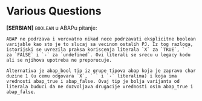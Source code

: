 # Various Questions

**[SERBIAN]** `BOOLEAN` u ABAPu pitanje: 

	ABAP ne podrzava i verovatno nikad nece podrzavati eksplicitne boolean varijable kao sto je to slucaj sa vecinom ostalih PJ. Iz tog razloga, istorijski se uvrezila praksa koriscenja literala `X` za `TRUE`, ` ` za `FALSE` i `-` za `undefined`. Ovi literali se srecu u legacy kodu ali se njihova upotreba ne preporucuje.

	Alternativa je abap_bool tip iz grupe tipova abap koja je zapravo char duzine 1 (u cemu odgovara `X`, ` ` i `-` literalima) i koja ima vrednosti abap_true i abap_false. Ovaj tip je bolja varijanta od literala buduci da ne dozvoljava drugacije vrednosti osim abap_true i abap_false.
